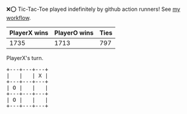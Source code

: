 :x::o: Tic-Tac-Toe played indefinitely by github action runners! See [my workflow](.github/workflows/play.yaml).

|PlayerX wins|PlayerO wins|Ties|
|-|-|-|
|1735|1713|797|

PlayerX's turn.

<pre>
+---+---+---+
|   |   | X |
+---+---+---+
| O |   |   |
+---+---+---+
| O |   |   |
+---+---+---+
</pre>